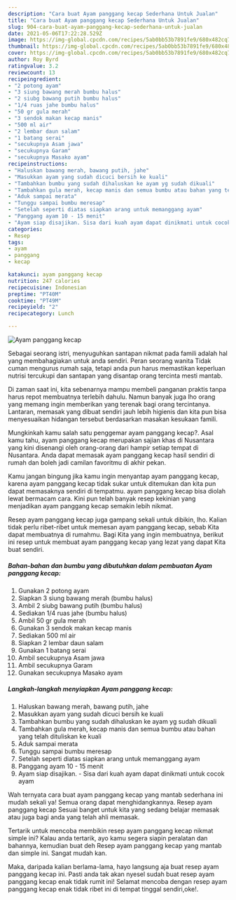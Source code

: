 ```yaml
---
description: "Cara buat Ayam panggang kecap Sederhana Untuk Jualan"
title: "Cara buat Ayam panggang kecap Sederhana Untuk Jualan"
slug: 904-cara-buat-ayam-panggang-kecap-sederhana-untuk-jualan
date: 2021-05-06T17:22:28.529Z
image: https://img-global.cpcdn.com/recipes/5ab0bb53b7891fe9/680x482cq70/ayam-panggang-kecap-foto-resep-utama.jpg
thumbnail: https://img-global.cpcdn.com/recipes/5ab0bb53b7891fe9/680x482cq70/ayam-panggang-kecap-foto-resep-utama.jpg
cover: https://img-global.cpcdn.com/recipes/5ab0bb53b7891fe9/680x482cq70/ayam-panggang-kecap-foto-resep-utama.jpg
author: Roy Byrd
ratingvalue: 3.2
reviewcount: 13
recipeingredient:
- "2 potong ayam"
- "3 siung bawang merah bumbu halus"
- "2 siubg bawang putih bumbu halus"
- "1/4 ruas jahe bumbu halus"
- "50 gr gula merah"
- "3 sendok makan kecap manis"
- "500 ml air"
- "2 lembar daun salam"
- "1 batang serai"
- "secukupnya Asam jawa"
- "secukupnya Garam"
- "secukupnya Masako ayam"
recipeinstructions:
- "Haluskan bawang merah, bawang putih, jahe"
- "Masukkan ayam yang sudah dicuci bersih ke kuali"
- "Tambahkan bumbu yang sudah dihaluskan ke ayam yg sudah dikuali"
- "Tambahkan gula merah, kecap manis dan semua bumbu atau bahan yang telah dituliskan ke kuali"
- "Aduk sampai merata"
- "Tunggu sampai bumbu meresap"
- "Setelah seperti diatas siapkan arang untuk memanggang ayam"
- "Panggang ayam 10 - 15 menit"
- "Ayam siap disajikan. Sisa dari kuah ayam dapat dinikmati untuk cocok ayam"
categories:
- Resep
tags:
- ayam
- panggang
- kecap

katakunci: ayam panggang kecap 
nutrition: 247 calories
recipecuisine: Indonesian
preptime: "PT40M"
cooktime: "PT49M"
recipeyield: "2"
recipecategory: Lunch

---
```



![Ayam panggang kecap](https://img-global.cpcdn.com/recipes/5ab0bb53b7891fe9/680x482cq70/ayam-panggang-kecap-foto-resep-utama.jpg)

Sebagai seorang istri, menyuguhkan santapan nikmat pada famili adalah hal yang membahagiakan untuk anda sendiri. Peran seorang  wanita Tidak cuman mengurus rumah saja, tetapi anda pun harus memastikan keperluan nutrisi tercukupi dan santapan yang disantap orang tercinta mesti mantab.

Di zaman  saat ini, kita sebenarnya mampu membeli panganan praktis tanpa harus repot membuatnya terlebih dahulu. Namun banyak juga lho orang yang memang ingin memberikan yang terenak bagi orang tercintanya. Lantaran, memasak yang dibuat sendiri jauh lebih higienis dan kita pun bisa menyesuaikan hidangan tersebut berdasarkan masakan kesukaan famili. 



Mungkinkah kamu salah satu penggemar ayam panggang kecap?. Asal kamu tahu, ayam panggang kecap merupakan sajian khas di Nusantara yang kini disenangi oleh orang-orang dari hampir setiap tempat di Nusantara. Anda dapat memasak ayam panggang kecap hasil sendiri di rumah dan boleh jadi camilan favoritmu di akhir pekan.

Kamu jangan bingung jika kamu ingin menyantap ayam panggang kecap, karena ayam panggang kecap tidak sukar untuk ditemukan dan kita pun dapat memasaknya sendiri di tempatmu. ayam panggang kecap bisa diolah lewat bermacam cara. Kini pun telah banyak resep kekinian yang menjadikan ayam panggang kecap semakin lebih nikmat.

Resep ayam panggang kecap juga gampang sekali untuk dibikin, lho. Kalian tidak perlu ribet-ribet untuk memesan ayam panggang kecap, sebab Kita dapat membuatnya di rumahmu. Bagi Kita yang ingin membuatnya, berikut ini resep untuk membuat ayam panggang kecap yang lezat yang dapat Kita buat sendiri.

<!--inarticleads1-->

##### Bahan-bahan dan bumbu yang dibutuhkan dalam pembuatan Ayam panggang kecap:

1. Gunakan 2 potong ayam
1. Siapkan 3 siung bawang merah (bumbu halus)
1. Ambil 2 siubg bawang putih (bumbu halus)
1. Sediakan 1/4 ruas jahe (bumbu halus)
1. Ambil 50 gr gula merah
1. Gunakan 3 sendok makan kecap manis
1. Sediakan 500 ml air
1. Siapkan 2 lembar daun salam
1. Gunakan 1 batang serai
1. Ambil secukupnya Asam jawa
1. Ambil secukupnya Garam
1. Gunakan secukupnya Masako ayam




<!--inarticleads2-->

##### Langkah-langkah menyiapkan Ayam panggang kecap:

1. Haluskan bawang merah, bawang putih, jahe
1. Masukkan ayam yang sudah dicuci bersih ke kuali
1. Tambahkan bumbu yang sudah dihaluskan ke ayam yg sudah dikuali
1. Tambahkan gula merah, kecap manis dan semua bumbu atau bahan yang telah dituliskan ke kuali
1. Aduk sampai merata
1. Tunggu sampai bumbu meresap
1. Setelah seperti diatas siapkan arang untuk memanggang ayam
1. Panggang ayam 10 - 15 menit
1. Ayam siap disajikan. - Sisa dari kuah ayam dapat dinikmati untuk cocok ayam




Wah ternyata cara buat ayam panggang kecap yang mantab sederhana ini mudah sekali ya! Semua orang dapat menghidangkannya. Resep ayam panggang kecap Sesuai banget untuk kita yang sedang belajar memasak atau juga bagi anda yang telah ahli memasak.

Tertarik untuk mencoba membikin resep ayam panggang kecap nikmat simple ini? Kalau anda tertarik, ayo kamu segera siapin peralatan dan bahannya, kemudian buat deh Resep ayam panggang kecap yang mantab dan simple ini. Sangat mudah kan. 

Maka, daripada kalian berlama-lama, hayo langsung aja buat resep ayam panggang kecap ini. Pasti anda tak akan nyesel sudah buat resep ayam panggang kecap enak tidak rumit ini! Selamat mencoba dengan resep ayam panggang kecap enak tidak ribet ini di tempat tinggal sendiri,oke!.

